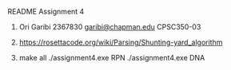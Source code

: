 
README Assignment 4

1. Ori Garibi
   2367830
   garibi@chapman.edu
   CPSC350-03

2. https://rosettacode.org/wiki/Parsing/Shunting-yard_algorithm

3. make all
./assignment4.exe RPN
./assignment4.exe DNA
